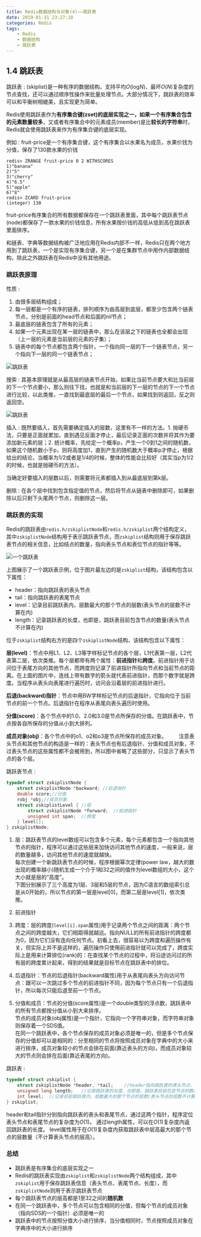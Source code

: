 ```yaml
---
title: Redis数据结构与对象(4)——跳跃表
date: 2019-01-31 23:27:18
categories: Redis
tags: 
    - Redis
    - 数据结构
    - 跳跃表
---
```


## 1.4 跳跃表
跳跃表
: (skiplist)是一种有序的数据结构，支持平均*O*(log*N*)、最坏*O*(*N*)复杂度的节点查找，还可以通过顺序性操作来批量处理节点。大部分情况下，跳跃表的效率可以和平衡树相媲美，且实现更为简单。
<!-- more -->
Redis使用跳跃表作为**有序集合键(zset)**的底层实现之一，如果一个有序集合包含的**元素数量较多**，又或者有序集合中的元素成员(member)是比**较长的字符串**时，Redis就会使用跳跃表来作为有序集合键的底层实现。

例如
: fruit-price是一个有序集合键，这个有序集合以水果名为成员，水果价钱为分值，保存了130款水果的价钱

    redis> ZRANGE fruit-price 0 2 WITHSCORES
    1)"banana"
    2)"5"
    3)"cherry"
    4)"6.5"
    5)"apple"
    6)"8"
    redis> ZCARD fruit-price
    (integer) 130

fruit-price有序集合的所有数据都保存在一个跳跃表里面，其中每个跳跃表节点(node)都保存了一款水果的价钱信息，所有水果按价钱的高低从低到高在跳跃表里面排序。

和链表、字典等数据结构被广泛地应用在Redis内部不一样，Redis只在两个地方用到了跳跃表，一个是实现有序集合键，另一个是在集群节点中用作内部数据结构，除此之外跳跃表在Redis中没有其他用途。

### 跳跃表原理
性质
: 
1. 由很多层结构组成；
2. 每一层都是一个有序的链表，排列顺序为由高层到底层，都至少包含两个链表节点，分别是前面的head节点和后面的nil节点；
3. 最底层的链表包含了所有的元素；
4. 如果一个元素出现在某一层的链表中，那么在该层之下的链表也全都会出现（上一层的元素是当前层的元素的子集）；
5. 链表中的每个节点都包含两个指针，一个指向同一层的下一个链表节点，另一个指向下一层的同一个链表节点；

![跳跃表](http://odwv9d2u8.bkt.clouddn.com/17-10-3/32571293.jpg)

搜索
: 其基本原理就是从最高层的链表节点开始，如果比当前节点要大和比当前层的下一个节点要小，那么则往下找，也就是和当前层的下一层的节点的下一个节点进行比较，以此类推，一直找到最底层的最后一个节点，如果找到则返回，反之则返回空。

![跳跃表](http://odwv9d2u8.bkt.clouddn.com/17-10-3/6620991.jpg)

插入
: 既然要插入，首先需要确定插入的层数，这里有不一样的方法。1. 抛硬币法，只要是正面就累加，直到遇见反面才停止，最后记录正面的次数并将其作为要添加新元素的层；2. 统计概率，先给定一个概率p，产生一个0到1之间的随机数，如果这个随机数小于p，则将高度加1，直到产生的随机数大于概率p才停止，根据给出的结论，当概率为1/2或者是1/4的时候，整体的性能会比较好（其实当p为1/2的时候，也就是抛硬币的方法）。

当确定好要插入的层数以后，则需要将元素都插入到从最底层到第k层。

删除
: 在各个层中找到包含指定值的节点，然后将节点从链表中删除即可，如果删除以后只剩下头尾两个节点，则删除这一层。

### 跳跃表的实现
Redis的跳跃表由`redis.h/zskiplistNode`和`redis.h/zskiplist`两个结构定义，其中`zskiplistNode`结构用于表示跳跃表节点，而`zskiplist`结构则用于保存跳跃表节点的相关信息，比如结点的数量，指向表头节点和表位节点的指针等等。

![一个跳跃表](https://images2015.cnblogs.com/blog/878314/201701/878314-20170130211615120-320409943.png)

上图展示了一个跳跃表示例，位于图片最左边的是`zskiplist`结构，该结构包含以下属性：

- header：指向跳跃表的表头节点
- tail：指向跳跃表的表尾节点
- level：记录目前跳跃表内，层数最大的那个节点的层数(表头节点的层数不计算在内)
- length：记录跳跃表的长度，也即是，跳跃表目前包含节点的数量(表头节点不计算在内)

位于`zskiplist`结构右方的是四个`zskiplistNode`结构，该结构包含以下属性：

**层(level)**：节点中用L1、L2、L3等字样标记节点的各个层，L1代表第一层，L2代表第二层，依次类推。每个层都带有两个属性：**前进指针**和**跨度**。前进指针用于访问位于表尾方向的其他节点，而跨度则记录了前进指针所指向节点和当前节点的距离。在上面的图片中，连线上带有数字的箭头就代表前进指针，而那个数字就是跨度。当程序从表头向表尾进行遍历时，访问会沿着层的前进指针进行。

**后退(backward)指针**：节点中用BW字样标记节点的后退指针，它指向位于当前节点的前一个节点。后退指针在程序从表尾向表头遍历时使用。

**分值(score)**：各个节点中的1.0、2.0和3.0是节点所保存的分值。在跳跃表中，节点按各自所保存的分值从小到大排列。

**成员对象(obj)**：各个节点中的o1、o2和o3是节点所保存的成员对象。
  注意表头节点和其他节点的构造是一样的：表头节点也有后退指针、分值和成员对象，不过表头节点的这些属性都不会被用到，所以图中省略了这些部分，只显示了表头节点的各个层。


跳跃表节点
: 
``` c
typedef struct zskiplistNode {
    struct zskiplistNode *backward; //后退指针
    double score;//分值
    robj *obj;//成员对象
    struct zskiplistLevel { //层
        struct zskiplistNode *forward;  //前进指针
        unsigned int span;  //跨度
    } level[];
} zskiplistNode;
```

1. 层：跳跃表节点的level数组可以包含多个元素，每个元素都包含一个指向其他节点的指针，程序可以通过这些层来加快访问其他节点的速度，一般来说，层的数量越多，访问其他节点的速度就越快。    
每次创建一个新跳跃表节点的时候，程序根据幂次定律(power law，越大的数出现的概率越小)随机生成一个介于1和32之间的值作为level数组的大小，这个大小就是层的“高度”。    
下图分别展示了三个高度为1层、3层和5层的节点，因为C语言的数组索引总是从0开始的，所以节点的第一层是level[0]，而第二层是level[1]，依次类推。

2. 前进指针

3. 跨度：层的跨度(`level[i].span`属性)用于记录两个节点之间的距离：两个节点之间的跨度越大，它们相距得就越远。指向NULL的所有前进指针的跨度都为0，因为它们没有连向任何节点。初看上去，很容易以为跨度和遍历操作有关，但实际上并不是这样的，遍历操作只使用前进指针就可以完成了，跨度实际上是用来计算排位(rank)的：在查找某个节点的过程中，将沿途访问过的所有层的跨度累计起来，得到的结果就是目标节点在跳跃表中的排位。

4. 后退指针：节点的后退指针(backward属性)用于从表尾向表头方向访问节点：跟可以一次跳过多个节点的前进指针不同，因为每个节点只有一个后退指针，所以每次只能后退至前一个节点。

5. 分值和成员：节点的分值(score属性)是一个double类型的浮点数，跳跃表中的所有节点都按分值从小到大来排序。    
节点的成员对象(obj属性)是一个指针，它指向一个字符串对象，而字符串对象则保存着一个SDS值。    
在同一个跳跃表中，各个节点保存的成员对象必须是唯一的，但是多个节点保存的分值却可以是相同的：分至相同的节点将按照成员对象在字典中的大小来进行排序，成员对象较小的节点会排在前面(靠近表头的方向)，而成员对象较大的节点则会排在后面(靠近表尾的方向)。

跳跃表
: 
``` c
typedef struct zskiplist {
    struct zskiplistNode *header, *tail;    //header指向跳跃表的表头节点，tail指向跳跃表的表尾节点
    unsigned long length;   //记录跳跃表的长度，也即是，跳跃表目前包含节点的数量(表头节点不计算在内)
    int level;  //记录目前跳跃表内，层数最大的那个节点的层数(表头节点的层数不计算在内)
} zskiplist;
```
header和tail指针分别指向跳跃表的表头和表尾节点，通过这两个指针，程序定位表头节点和表尾节点的复杂度为*O*(1)。
通过length属性，可以在*O*(1)复杂度内返回跳跃表的长度。
level属性用于在*O*(1)复杂度内获取跳跃表中层高最大的那个节点的层数量（不计算表头节点的层高）。

### 总结
- 跳跃表是有序集合的底层实现之一
- Redis的跳跃表实现由`zskiplist`和`zskiplistNode`两个结构组成，其中`zskiplist`用于保存跳跃表信息（表头节点、表尾节点、长度），而`zskiplistNode`则用于表示跳跃表节点
- 每个跳跃表节点的层高都是1至32之间的**随机数**
- 在同一个跳跃表中，多个节点可以包含相同的分值，但每个节点的成员对象（指向SDS的一个指针）必须是唯一的
- 跳跃表中的节点按照分值大小进行排序，当分值相同时，节点按照成员对象在字典序中的大小进行排序